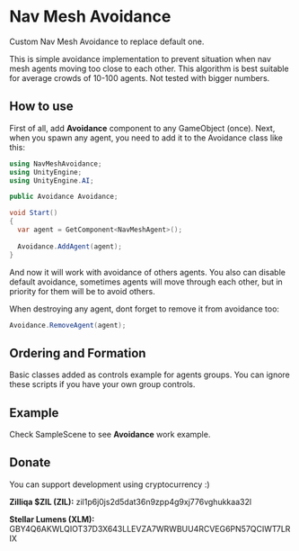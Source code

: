 # Nav Mesh Avoidance
Custom Nav Mesh Avoidance to replace default one. 

This is simple avoidance implementation to prevent situation when nav mesh agents moving too close to each other. This algorithm is best suitable for average crowds of 10-100 agents. 
Not tested with bigger numbers.

## How to use
First of all, add **Avoidance** component to any GameObject (once). Next, when you spawn any agent, you need to add it to the Avoidance class like this:
```cs
using NavMeshAvoidance;
using UnityEngine;
using UnityEngine.AI;

public Avoidance Avoidance;

void Start()
{
  var agent = GetComponent<NavMeshAgent>();
  
  Avoidance.AddAgent(agent);
}
```

And now it will work with avoidance of others agents. You also can disable default avoidance, sometimes agents will move through each other, but in priority for them will be to avoid others.

When destroying any agent, dont forget to remove it from avoidance too:

```cs
Avoidance.RemoveAgent(agent);
```

## Ordering and Formation
Basic classes added as controls example for agents groups. You can ignore these scripts if you have your own group controls.

## Example
Check SampleScene to see **Avoidance** work example.

## Donate
You can support development using cryptocurrency :)

**Zilliqa $ZIL (ZIL):** zil1p6j0js2d5dat36n9zpp4g9xj776vghukkaa32l

**Stellar Lumens (XLM):** GBY4Q6AKWLQIOT37D3X643LLEVZA7WRWBUU4RCVEG6PN57QCIWT7LRIX

